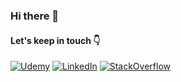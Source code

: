 ### Hi there 👋

#### Let's keep in touch 👇

[![Udemy][1]][2] [![LinkedIn][3]][4] [![StackOverflow][5]][6]

[1]:  https://img.shields.io/badge/Udemy-A100FF?style=for-the-badge&logo=Udemy&logoColor=white
[2]:  https://www.udemy.com/user/jean-clement/ "My Udemy Profile"
[3]:  https://img.shields.io/badge/LinkedIn-0077B5?style=for-the-badge&logo=linkedin&logoColor=white
[4]:  https://www.linkedin.com/in/clement-jean "My LinkedIn Profile"
[5]:  https://img.shields.io/badge/Stack_Overflow-FE7A16?style=for-the-badge&logo=stack-overflow&logoColor=white
[6]:  https://stackoverflow.com/users/11269045/cl%c3%a9ment-jean "My StackOverflow Profile"
